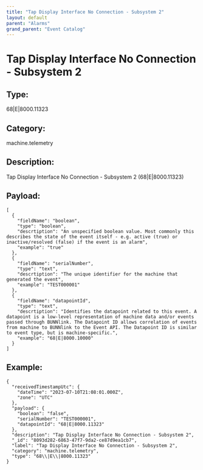 ```yaml
---
title: "Tap Display Interface No Connection - Subsystem 2"
layout: default
parent: "Alarms"
grand_parent: "Event Catalog"
---
```


# Tap Display Interface No Connection - Subsystem 2

## Type:

68\|E\|8000.11323

## Category:

machine.telemetry

## Description: 

Tap Display Interface No Connection - Subsystem 2 (68\|E\|8000.11323)

## Payload:

```
[
  {
    "fieldName": "boolean",
    "type": "boolean",
    "descrtiption": "An unspecified boolean value. Most commonly this describes the state of the event itself - e.g. active (true) or inactive/resolved (false) if the event is an alarm",
    "example": "true"
  },
  {
    "fieldName": "serialNumber",
    "type": "text",
    "descrtiption": "The unique identifier for the machine that generated the event",
    "example": "TEST000001"
  },
  {
    "fieldName": "datapointId",
    "type": "text",
    "descrtiption": "Identifies the datapoint related to this event. A datapoint is a low-level representation of machine data and/or events passed through BUNNlink. The Datapoint ID allows correlation of events from machine to BUNNlink to the Event API. The Datapoint ID is similar to event type, but is machine-specific.",
    "example": "68|E|8000.10000"
  }
]
```

## Example:

```
{
  "receivedTimestampUtc": {
    "dateTime": "2023-07-10T21:08:01.000Z",
    "zone": "UTC"
  },
  "payload": {
    "boolean": "false",
    "serialNumber": "TEST000001",
    "datapointId": "68|E|8000.11323"
  },
  "description": "Tap Display Interface No Connection - Subsystem 2",
  "_id": "8093d282-6863-47f7-9da2-ce87d9ea1cb7",
  "label": "Tap Display Interface No Connection - Subsystem 2",
  "category": "machine.telemetry",
  "type": "68\\|E\\|8000.11323"
}
```
